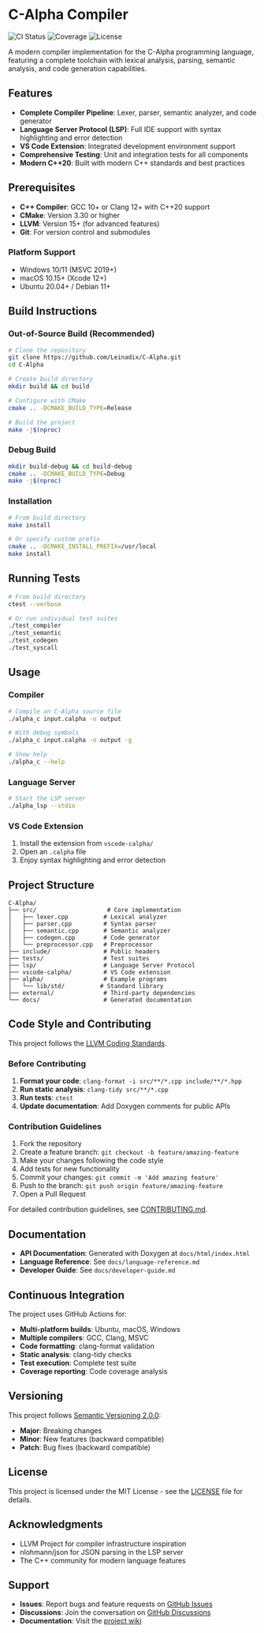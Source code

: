 # C-Alpha Compiler

![CI Status](https://github.com/Leinadix/C-Alpha/actions/workflows/ci.yml/badge.svg)
![Coverage](https://codecov.io/gh/Leinadix/C-Alpha/branch/main/graph/badge.svg)
![License](https://img.shields.io/badge/license-MIT-blue.svg)

A modern compiler implementation for the C-Alpha programming language, featuring a complete toolchain with lexical analysis, parsing, semantic analysis, and code generation capabilities.

## Features

- **Complete Compiler Pipeline**: Lexer, parser, semantic analyzer, and code generator
- **Language Server Protocol (LSP)**: Full IDE support with syntax highlighting and error detection
- **VS Code Extension**: Integrated development environment support
- **Comprehensive Testing**: Unit and integration tests for all components
- **Modern C++20**: Built with modern C++ standards and best practices

## Prerequisites

- **C++ Compiler**: GCC 10+ or Clang 12+ with C++20 support
- **CMake**: Version 3.30 or higher
- **LLVM**: Version 15+ (for advanced features)
- **Git**: For version control and submodules

### Platform Support

- Windows 10/11 (MSVC 2019+)
- macOS 10.15+ (Xcode 12+)
- Ubuntu 20.04+ / Debian 11+

## Build Instructions

### Out-of-Source Build (Recommended)

```bash
# Clone the repository
git clone https://github.com/Leinadix/C-Alpha.git
cd C-Alpha

# Create build directory
mkdir build && cd build

# Configure with CMake
cmake .. -DCMAKE_BUILD_TYPE=Release

# Build the project
make -j$(nproc)
```

### Debug Build

```bash
mkdir build-debug && cd build-debug
cmake .. -DCMAKE_BUILD_TYPE=Debug
make -j$(nproc)
```

### Installation

```bash
# From build directory
make install

# Or specify custom prefix
cmake .. -DCMAKE_INSTALL_PREFIX=/usr/local
make install
```

## Running Tests

```bash
# From build directory
ctest --verbose

# Or run individual test suites
./test_compiler
./test_semantic
./test_codegen
./test_syscall
```

## Usage

### Compiler

```bash
# Compile an C-Alpha source file
./alpha_c input.calpha -o output

# With debug symbols
./alpha_c input.calpha -o output -g

# Show help
./alpha_c --help
```

### Language Server

```bash
# Start the LSP server
./alpha_lsp --stdio
```

### VS Code Extension

1. Install the extension from `vscode-calpha/`
2. Open an `.calpha` file
3. Enjoy syntax highlighting and error detection

## Project Structure

```
C-Alpha/
├── src/                    # Core implementation
│   ├── lexer.cpp          # Lexical analyzer
│   ├── parser.cpp         # Syntax parser
│   ├── semantic.cpp       # Semantic analyzer
│   ├── codegen.cpp        # Code generator
│   └── preprocessor.cpp   # Preprocessor
├── include/               # Public headers
├── tests/                 # Test suites
├── lsp/                   # Language Server Protocol
├── vscode-calpha/         # VS Code extension
├── alpha/                 # Example programs
│   └── lib/std/          # Standard library
├── external/              # Third-party dependencies
└── docs/                  # Generated documentation
```

## Code Style and Contributing

This project follows the [LLVM Coding Standards](https://llvm.org/docs/CodingStandards.html).

### Before Contributing

1. **Format your code**: `clang-format -i src/**/*.cpp include/**/*.hpp`
2. **Run static analysis**: `clang-tidy src/**/*.cpp`
3. **Run tests**: `ctest`
4. **Update documentation**: Add Doxygen comments for public APIs

### Contribution Guidelines

1. Fork the repository
2. Create a feature branch: `git checkout -b feature/amazing-feature`
3. Make your changes following the code style
4. Add tests for new functionality
5. Commit your changes: `git commit -m 'Add amazing feature'`
6. Push to the branch: `git push origin feature/amazing-feature`
7. Open a Pull Request

For detailed contribution guidelines, see [CONTRIBUTING.md](CONTRIBUTING.md).

## Documentation

- **API Documentation**: Generated with Doxygen at `docs/html/index.html`
- **Language Reference**: See `docs/language-reference.md`
- **Developer Guide**: See `docs/developer-guide.md`

## Continuous Integration

The project uses GitHub Actions for:
- **Multi-platform builds**: Ubuntu, macOS, Windows
- **Multiple compilers**: GCC, Clang, MSVC
- **Code formatting**: clang-format validation
- **Static analysis**: clang-tidy checks
- **Test execution**: Complete test suite
- **Coverage reporting**: Code coverage analysis

## Versioning

This project follows [Semantic Versioning 2.0.0](https://semver.org/):
- **Major**: Breaking changes
- **Minor**: New features (backward compatible)
- **Patch**: Bug fixes (backward compatible)

## License

This project is licensed under the MIT License - see the [LICENSE](LICENSE) file for details.

## Acknowledgments

- LLVM Project for compiler infrastructure inspiration
- nlohmann/json for JSON parsing in the LSP server
- The C++ community for modern language features

## Support

- **Issues**: Report bugs and feature requests on [GitHub Issues](https://github.com/Leinadix/C-Alpha/issues)
- **Discussions**: Join the conversation on [GitHub Discussions](https://github.com/Leinadix/C-Alpha/discussions)
- **Documentation**: Visit the [project wiki](https://github.com/Leinadix/C-Alpha/wiki)
